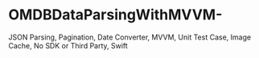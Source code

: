 # OMDBDataParsingWithMVVM-
JSON Parsing, Pagination, Date Converter, MVVM, Unit Test Case, Image Cache, No SDK or Third Party, Swift
